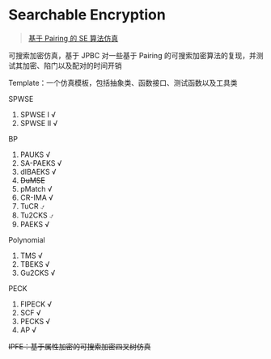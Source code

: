 # Searchable Encryption

> [基于 Pairing 的 SE 算法仿真](https://northboat.github.io/pages/752eb6/)

可搜索加密仿真，基于 JPBC 对一些基于 Pairing 的可搜索加密算法的复现，并测试其加密、陷门以及配对的时间开销

Template：一个仿真模板，包括抽象类、函数接口、测试函数以及工具类

SPWSE

1. SPWSE Ⅰ √
2. SPWSE Ⅱ √

BP
1. PAUKS √
2. SA-PAEKS √
3. dIBAEKS √
4. ~~DuMSE~~
5. pMatch √
6. CR-IMA √
7. TuCR ⍻
8. Tu2CKS ⍻
8. PAEKS √

Polynomial

1. TMS √
2. TBEKS √
3. Gu2CKS √

PECK

1. FIPECK √
2. SCF √
3. PECKS √
4. AP √

~~IPFE：基于属性加密的可搜索加密四叉树仿真~~
